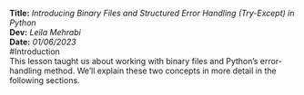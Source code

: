 **Title:** *Introducing  Binary Files and  Structured Error Handling (Try-Except) in Python*  
**Dev:** *Leila Mehrabi*  
**Date:** *01/06/2023*  
#Introduction  
This lesson taught us about working with binary files and Python’s error-handling method. We’ll explain these two concepts in more detail in the following sections.  

